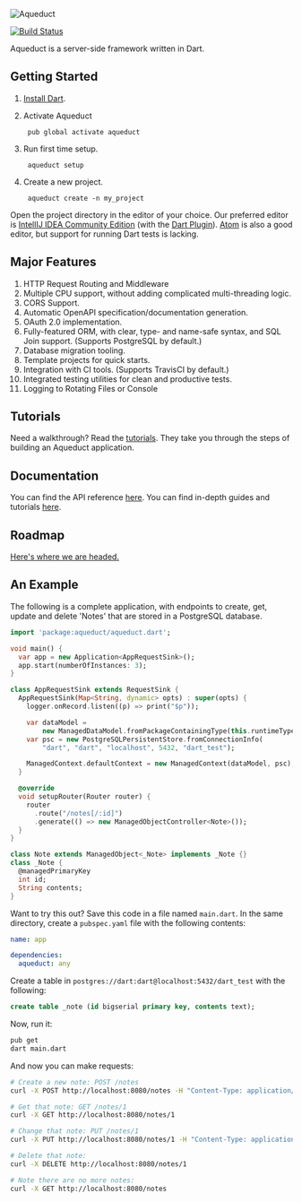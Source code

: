 ![Aqueduct](https://raw.githubusercontent.com/stablekernel/aqueduct/master/images/aqueduct.png)

[![Build Status](https://travis-ci.org/stablekernel/aqueduct.svg?branch=master)](https://travis-ci.org/stablekernel/aqueduct)

Aqueduct is a server-side framework written in Dart.

## Getting Started

1. [Install Dart](https://www.dartlang.org/install).
2. Activate Aqueduct

        pub global activate aqueduct

3. Run first time setup.

        aqueduct setup

4. Create a new project.

        aqueduct create -n my_project

Open the project directory in the editor of your choice. Our preferred editor is [IntellIJ IDEA Community Edition](https://www.jetbrains.com/idea/download/) (with the [Dart Plugin](https://plugins.jetbrains.com/plugin/6351)). [Atom](https://atom.io) is also a good editor, but support for running Dart tests is lacking.

## Major Features

1. HTTP Request Routing and Middleware          
2. Multiple CPU support, without adding complicated multi-threading logic.
3. CORS Support.
4. Automatic OpenAPI specification/documentation generation.
5. OAuth 2.0 implementation.
6. Fully-featured ORM, with clear, type- and name-safe syntax, and SQL Join support. (Supports PostgreSQL by default.)          
7. Database migration tooling.
8. Template projects for quick starts.
9. Integration with CI tools. (Supports TravisCI by default.)        
10. Integrated testing utilities for clean and productive tests.
11. Logging to Rotating Files or Console

## Tutorials

Need a walkthrough? Read the [tutorials](http://stablekernel.github.io/aqueduct/). They take you through the steps of building an Aqueduct application.

## Documentation

You can find the API reference [here](https://www.dartdocs.org/documentation/aqueduct/latest).
You can find in-depth guides and tutorials [here](http://stablekernel.github.io/aqueduct/).

## Roadmap

[Here's where we are headed.](ROADMAP.md)

## An Example

The following is a complete application, with endpoints to create, get, update and delete 'Notes' that are stored in a PostgreSQL database.

```dart
import 'package:aqueduct/aqueduct.dart';

void main() {
  var app = new Application<AppRequestSink>();
  app.start(numberOfInstances: 3);
}

class AppRequestSink extends RequestSink {
  AppRequestSink(Map<String, dynamic> opts) : super(opts) {
    logger.onRecord.listen((p) => print("$p"));

    var dataModel =
        new ManagedDataModel.fromPackageContainingType(this.runtimeType);
    var psc = new PostgreSQLPersistentStore.fromConnectionInfo(
        "dart", "dart", "localhost", 5432, "dart_test");

    ManagedContext.defaultContext = new ManagedContext(dataModel, psc);
  }

  @override
  void setupRouter(Router router) {
    router
      .route("/notes[/:id]")
      .generate(() => new ManagedObjectController<Note>());
  }
}

class Note extends ManagedObject<_Note> implements _Note {}
class _Note {
  @managedPrimaryKey
  int id;
  String contents;
}
```

Want to try this out? Save this code in a file named `main.dart`. In the same directory, create a `pubspec.yaml` file with the following contents:

```yaml
name: app

dependencies:
  aqueduct: any
```
Create a table in `postgres://dart:dart@localhost:5432/dart_test` with the following:

```sql
create table _note (id bigserial primary key, contents text);
```

Now, run it:

```sh
pub get
dart main.dart
```

And now you can make requests:

```sh
# Create a new note: POST /notes
curl -X POST http://localhost:8080/notes -H "Content-Type: application/json" -d '{"contents" : "a note"}'

# Get that note: GET /notes/1
curl -X GET http://localhost:8080/notes/1

# Change that note: PUT /notes/1
curl -X PUT http://localhost:8080/notes/1 -H "Content-Type: application/json" -d '{"contents" : "edit"}'

# Delete that note: 
curl -X DELETE http://localhost:8080/notes/1

# Note there are no more notes:
curl -X GET http://localhost:8080/notes
```
